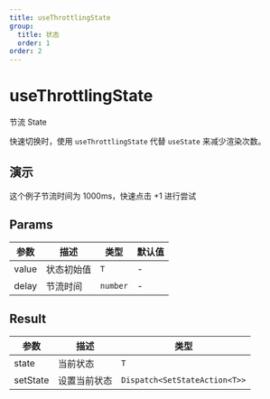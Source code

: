 ```yaml
---
title: useThrottlingState
group:
  title: 状态
  order: 1
order: 2
---
```


# useThrottlingState

节流 State

快速切换时，使用 `useThrottlingState` 代替 `useState` 来减少渲染次数。

## 演示

这个例子节流时间为 1000ms，快速点击 +1 进行尝试
<code src="./demo"></code>

## Params

| 参数  | 描述       | 类型     | 默认值 |
| ----- | ---------- | -------- | ------ |
| value | 状态初始值 | `T`      | -      |
| delay | 节流时间   | `number` | -      |

## Result

| 参数     | 描述         | 类型                          |
| -------- | ------------ | ----------------------------- |
| state    | 当前状态     | `T`                           |
| setState | 设置当前状态 | `Dispatch<SetStateAction<T>>` |
